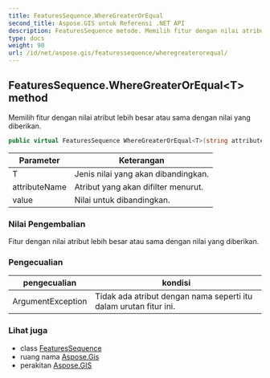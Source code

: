```yaml
---
title: FeaturesSequence.WhereGreaterOrEqual
second_title: Aspose.GIS untuk Referensi .NET API
description: FeaturesSequence metode. Memilih fitur dengan nilai atribut lebih besar atau sama dengan nilai yang diberikan.
type: docs
weight: 90
url: /id/net/aspose.gis/featuressequence/wheregreaterorequal/
---
```

## FeaturesSequence.WhereGreaterOrEqual&lt;T&gt; method

Memilih fitur dengan nilai atribut lebih besar atau sama dengan nilai yang diberikan.

```csharp
public virtual FeaturesSequence WhereGreaterOrEqual<T>(string attributeName, T value)
```

| Parameter | Keterangan |
| --- | --- |
| T | Jenis nilai yang akan dibandingkan. |
| attributeName | Atribut yang akan difilter menurut. |
| value | Nilai untuk dibandingkan. |

### Nilai Pengembalian

Fitur dengan nilai atribut lebih besar atau sama dengan nilai yang diberikan.

### Pengecualian

| pengecualian | kondisi |
| --- | --- |
| ArgumentException | Tidak ada atribut dengan nama seperti itu dalam urutan fitur ini. |

### Lihat juga

* class [FeaturesSequence](../)
* ruang nama [Aspose.Gis](../../featuressequence/)
* perakitan [Aspose.GIS](../../../)


